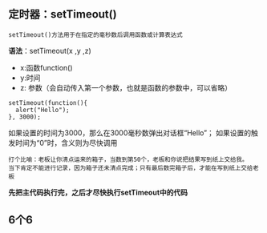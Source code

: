 ## 定时器：setTimeout()
```
setTimeout()方法用于在指定的毫秒数后调用函数或计算表达式
```
**语法**：setTimeout(x ,y ,z)
* x:函数function()
* y:时间
* z: 参数（会自动传入第一个参数，也就是函数的参数中，可以省略）
```
setTimeout(function(){
  alert("Hello"); 
}, 3000);
```
如果设置的时间为3000，那么在3000毫秒数弹出对话框“Hello”； 如果设置的触发时间为“0”时，含义则为尽快调用
```
打个比喻：老板让你清点运来的箱子，当数到第50个，老板和你说把结果写到纸上交给我。
当下肯定不能进行记录，因为箱子还未清点完成；只有最后数完箱子后，才能在写到纸上交给老板
```
**先把主代码执行完，之后才尽快执行setTimeout中的代码**
## 6个6
